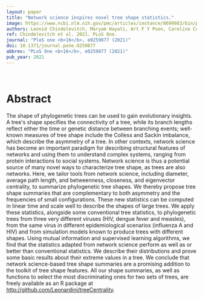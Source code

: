 ```yaml
---
layout: paper
title: "Network science inspires novel tree shape statistics."
image: https://www.ncbi.nlm.nih.gov/pmc/articles/instance/8699983/bin/pone.0259877.g004.jpg
authors: Leonid Chindelevitch, Maryam Hayati, Art F Y Poon, Caroline Colijn
ref: Chindelevitch et al. 2021. PLoS One.
journal: "PloS one <b>16</b>, e0259877 (2021)"
doi: 10.1371/journal.pone.0259877
abbrev: "PLoS One <b>16</b>, e0259877 (2021)"
pub_year: 2021
---
```


<br />
<div data-badge-popover="right" data-badge-type="donut" data-pmid="34941890" data-hide-no-mentions="true" class="altmetric-embed"></div>

# Abstract

The shape of phylogenetic trees can be used to gain evolutionary insights. A tree's shape specifies the connectivity of a tree, while its branch lengths reflect either the time or genetic distance between branching events; well-known measures of tree shape include the Colless and Sackin imbalance, which describe the asymmetry of a tree. In other contexts, network science has become an important paradigm for describing structural features of networks and using them to understand complex systems, ranging from protein interactions to social systems. Network science is thus a potential source of many novel ways to characterize tree shape, as trees are also networks. Here, we tailor tools from network science, including diameter, average path length, and betweenness, closeness, and eigenvector centrality, to summarize phylogenetic tree shapes. We thereby propose tree shape summaries that are complementary to both asymmetry and the frequencies of small configurations. These new statistics can be computed in linear time and scale well to describe the shapes of large trees. We apply these statistics, alongside some conventional tree statistics, to phylogenetic trees from three very different viruses (HIV, dengue fever and measles), from the same virus in different epidemiological scenarios (influenza A and HIV) and from simulation models known to produce trees with different shapes. Using mutual information and supervised learning algorithms, we find that the statistics adapted from network science perform as well as or better than conventional statistics. We describe their distributions and prove some basic results about their extreme values in a tree. We conclude that network science-based tree shape summaries are a promising addition to the toolkit of tree shape features. All our shape summaries, as well as functions to select the most discriminating ones for two sets of trees, are freely available as an R package at http://github.com/Leonardini/treeCentrality.

